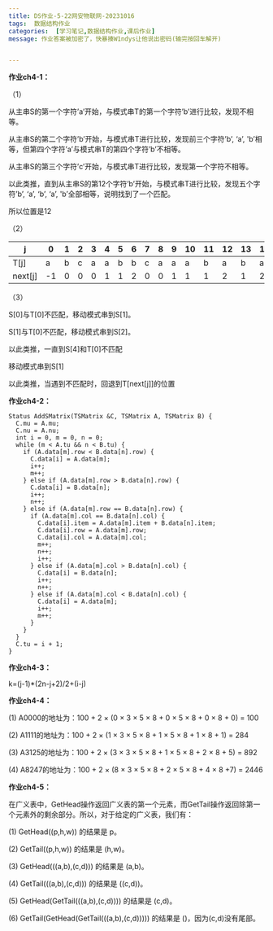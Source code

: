 ```yaml
---
title: DS作业-5-22网安物联网-20231016
tags:  数据结构作业
categories:  [学习笔记,数据结构作业,课后作业]
message: 作业答案被加密了，快暴揍W1ndys让他说出密码(输完按回车解开)


---
```


**作业ch4-1：**

（1）

从主串S的第一个字符’a’开始，与模式串T的第一个字符’b’进行比较，发现不相等。

从主串S的第二个字符’b’开始，与模式串T进行比较，发现前三个字符’b’, ‘a’, 'b’相等，但第四个字符’a’与模式串T的第四个字符’b’不相等。

从主串S的第三个字符’c’开始，与模式串T进行比较，发现第一个字符不相等。

以此类推，直到从主串S的第12个字符’b’开始，与模式串T进行比较，发现五个字符’b’, ‘a’, ‘b’, ‘a’, 'b’全部相等，说明找到了一个匹配。

所以位置是12

（2）

| **j**   | **0** | **1** | **2** | **3** | **4** | **5** | **6** | **7** | **8** | **9** | **10** | **11** | **12** | **13** | **14** | **15** | **16** | **17** | **18** | **19** | **20** |
| ------- | ----- | ----- | ----- | ----- | ----- | ----- | ----- | ----- | ----- | ----- | ------ | ------ | ------ | ------ | ------ | ------ | ------ | ------ | ------ | ------ | ------ |
| T[j]    | a     | b     | c     | a     | a     | b     | b     | c     | a     | a     | a      | b      | a      | b      | a      | b      | a      | a      | b      | c      | a      |
| next[j] | -1    | 0     | 0     | 0     | 1     | 1     | 2     | 0     | 0     | 1     | 1      | 1      | 2      | 1      | 2      | 1      | 2      | 1      | 1      | 2      | 0      |

（3）

S[0]与T[0]不匹配，移动模式串到S[1]。

S[1]与T[0]不匹配，移动模式串到S[2]。

以此类推，一直到S[4]和T[0]不匹配

移动模式串到S[1]

以此类推，当遇到不匹配时，回退到T[next[j]]的位置

**作业ch4-2：**

```
Status AddSMatrix(TSMatrix &C, TSMatrix A, TSMatrix B) {
  C.mu = A.mu;
  C.nu = A.nu;
  int i = 0, m = 0, n = 0;
  while (m < A.tu && n < B.tu) {
    if (A.data[m].row < B.data[n].row) {
      C.data[i] = A.data[m];
      i++;
      m++;
    } else if (A.data[m].row > B.data[n].row) {
      C.data[i] = B.data[n];
      i++;
      n++;
    } else if (A.data[m].row == B.data[n].row) {
      if (A.data[m].col == B.data[n].col) {
        C.data[i].item = A.data[m].item + B.data[n].item;
        C.data[i].row = A.data[m].row;
        C.data[i].col = A.data[m].col;
        m++;
        n++;
        i++;
      } else if (A.data[m].col > B.data[n].col) {
        C.data[i] = B.data[n];
        i++;
        n++;
      } else if (A.data[m].col < B.data[n].col) {
        C.data[i] = A.data[m];
        i++;
        m++;
      }
    }
  }
  C.tu = i + 1;
}
```

**作业ch4-3：**

k=(j-1)*(2n-j+2)/2+(i-j)

**作业ch4-4：**

(1) A0000的地址为：100 + 2 × (0 × 3 × 5 × 8 + 0 × 5 × 8 + 0 × 8 + 0) = 100

(2) A1111的地址为：100 + 2 × (1 × 3 × 5 × 8 + 1 × 5 × 8 + 1 × 8 + 1) = 284

(3) A3125的地址为：100 + 2 × (3 × 3 × 5 × 8 + 1 × 5 × 8 + 2 × 8 + 5) = 892

(4) A8247的地址为：100 + 2 × (8 × 3 × 5 × 8 + 2 × 5 × 8 + 4 × 8 +7) = 2446

**作业ch4-5：**

在广义表中，GetHead操作返回广义表的第一个元素，而GetTail操作返回除第一个元素外的剩余部分。所以，对于给定的广义表，我们有：

(1) GetHead((p,h,w)) 的结果是 p。

(2) GetTail((p,h,w)) 的结果是 (h,w)。

(3) GetHead(((a,b),(c,d))) 的结果是 (a,b)。

(4) GetTail(((a,b),(c,d))) 的结果是 ((c,d))。

(5) GetHead(GetTail(((a,b),(c,d)))) 的结果是 (c,d)。

(6) GetTail(GetHead(GetTail(((a,b),(c,d))))) 的结果是 ()，因为(c,d)没有尾部。